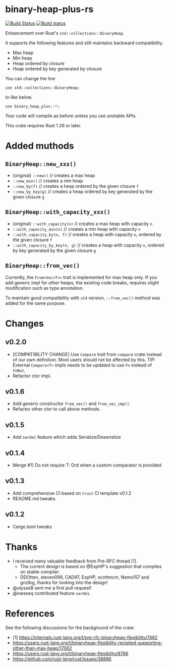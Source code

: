 # binary-heap-plus-rs

[![Build Status](https://travis-ci.org/sekineh/binary-heap-plus-rs.svg?branch=master)](https://travis-ci.org/sekineh/binary-heap-plus-rs)
[![Build status](https://ci.appveyor.com/api/projects/status/oewb6667ul5pl05d?svg=true)](https://ci.appveyor.com/project/sekineh/binary-heap-plus-rs)

Enhancement over Rust's `std::collections::BinaryHeap`.

It supports the following features and still maintains backward compatibility.
- Max heap
- Min heap
- Heap ordered by closure
- Heap ordered by key generated by closure

You can change the line

```
use std::collections::BinaryHeap;
```

to like below.

```
use binary_heap_plus::*;
```

Your code will compile as before unless you use unstable APIs.

This crate requires Rust 1.26 or later.

# Added muthods

## `BinaryHeap::new_xxx()`

- (original) `::new()`     // creates a max heap
- `::new_min()` // creates a min heap
- `::new_by(f)` // creates a heap ordered by the given closure `f`
- `::new_by_key(g)` // creates a heap ordered by key generated by the given closure `g`

## `BinaryHeap::with_capacity_xxx()`

- (original) `::with_capacity(n)` // creates a max heap with capacity `n`
- `::with_capacity_min(n)` // creates a min heap with capacity `n`
- `::with_capacity_by(n, f)` // creates a heap with capacity `n`, ordered by the given closure `f`
- `::with_capacity_by_key(n, g)` // creates a heap with capacity `n`,  ordered by key generated by the given closure `g`

## `BinaryHeap::from_vec()`

Currently, the `From<Vec<T>>` trait is implemented for max heap only.
If you add generic impl for other heaps, the existing code breaks, requires 
slight modification such as type annotation.

To maintain good compatibility with `std` version, `::from_vec()` method was added
for the same purpose.

# Changes

## v0.2.0

* [COMPATIBILITY CHANGE] Use `Compare` trait from `compare` crate instead of our own definition.
Most users should not be affected by this. TIP: External `Compare<T>` impls needs to be updated to use `Fn` instead of `FnMut`.
* Refactor ctor impl.

## v0.1.6

* Add generic constructor `from_vec()` and `from_vec_cmp()`.
* Refactor other ctor to call above methods.

## v0.1.5

* Add `serde1` feature which adds Serialize/Deserialize

## v0.1.4

* Merge #1) Do not require T: Ord when a custom comparator is provided

## v0.1.3

* Add comprehensive CI based on `trust` CI template v0.1.2
* README.md tweaks.

## v0.1.2

* Cargo.toml tweaks

# Thanks

- I received many valuable feedback from Pre-RFC thread [1].
  - The current design is based on @ExpHP's suggestion that compiles on stable compiler.
  - DDOtten, steven099, CAD97, ExpHP, scottmcm, Nemo157 and gnzlbg, thanks for looking into the design!
- @ulysseB sent me a first pull request!
- @inesseq contributed feature `serde1`.

# References

See the following discussions for the background of the crate:
- [1] https://internals.rust-lang.org/t/pre-rfc-binaryheap-flexibility/7482
- https://users.rust-lang.org/t/binaryheap-flexibility-revisited-supporting-other-than-max-heap/17062
- https://users.rust-lang.org/t/binaryheap-flexibility/8766
- https://github.com/rust-lang/rust/issues/38886
